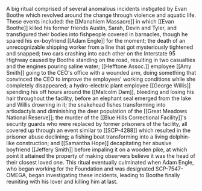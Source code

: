 A big ritual comprised of several anomalous incidents instigated by Evan Boothe which revolved around the change through violence and aquatic life. These events included: the [[Manahiem Massacre]] in which [[Evan Boothe]] killed his former friends Austin, Sarah, Devin and Tyler, and transfigured their bodies into fishpeople covered in barnacles, though he spared his ex-boyfriend [[Adam Engle]] for the moment; the death of an unrecognizable shipping worker from a line that got mysteriously tightened and snapped; two cars crashing into each other on the Interstate 95 Highway caused by Boothe standing on the road, resulting in two casualties and the engines pouring saline water; [[Hefftone Assoc.]] employee [[Amy Smith]] going to the CEO's office with a wounded arm, doing something that convinced the CEO to improve the employees' working conditions while she completely disappeared; a hydro-electric plant employee [[George Willis]] spending his off hours around the [[Malcolm Dam]], bleeding and losing his hair throughout the facility, before an elephant seal emerged from the lake and Willis drowning in it; the snakehead fishes transforming into artiodactyls and diminishing the deer population of the [[Great Meadows National Reserve]]; the murder of the [[Blue Hills Correctional Facility]]'s security guards who were replaced by former prisoners of the facility, all covered up through an event similar to [[SCP-4288]] which resulted in the prisoner abuse declining; a fishing boat transforming into a living dolphin-like construction; and [[Samantha Hope]] decapitating her abusive boyfriend [[Jeffery Smith]] before impaling it on a wooden pike, at which point it attained the property of making observers believe it was the head of their closest loved one. This ritual eventually culminated when Adam Engle, who began working for the Foundation and was designated SCP-7547-OMEGA, began investigating these incidents, leading to Boothe finally reuniting with his lover and killing him at last.